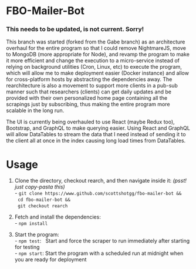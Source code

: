 # FBO-Mailer-Bot

### This needs to be updated, is not current. Sorry!


This branch was started (forked from the Gabe branch) as an architecture overhaul for the entire program so that I could remove NightmareJS, move to MongoDB (more appropriate for Node), and revamp the program to make it more efficient and change the execution to a micro-service instead of relying on background utilities (Cron, Linux, etc) to execute the program, which will allow me to make deployment easier (Docker instance) and allow for cross-platform hosts by abstracting the dependencies away. 
The rearchitecture is also a movement to support more clients in a pub-sub manner such that researchers (clients) can get daily updates and be provided with their own personalized home page containing all the scrapings just by subscribing, thus making the entire program more scalable in the long run.

The UI is currently being overhauled to use React (maybe Redux too), Bootstrap, and GraphQL to make querying easier. Using React and GraphQL will allow DataTables to stream the data that I need instead of sending it to the client all at once in the index causing long load times from DataTables.

# Usage 

1) Clone the directory, checkout rearch, and then navigate inside it: <i>(psst! just copy-pasta this)</i><br>
<t>- `git clone https://www.github.com/scottshotgg/fbo-mailer-bot &&` 
<br>&nbsp;&nbsp;`cd fbo-mailer-bot &&` 
<br>&nbsp;&nbsp;`git checkout rearch`

2) Fetch and install the dependencies:<br>
<t>- `npm install`

3) Start the program:<br>
<t>- `npm test`:  &nbsp;&nbsp;Start and force the scraper to run immediately after starting for testing  <br>
<t>- `npm start`: Start the program with a scheduled run at midnight when you are ready for deployment
